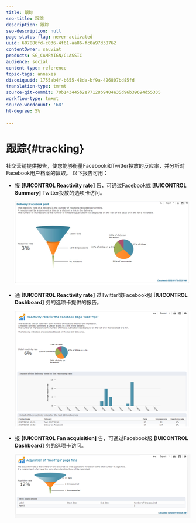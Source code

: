 ```yaml
---
title: 跟踪
seo-title: 跟踪
description: 跟踪
seo-description: null
page-status-flag: never-activated
uuid: 607886fd-c036-4f61-aa86-fc0a97d38762
contentOwner: sauviat
products: SG_CAMPAIGN/CLASSIC
audience: social
content-type: reference
topic-tags: annexes
discoiquuid: 1755ab4f-b655-48da-bf9a-426807bd85fd
translation-type: tm+mt
source-git-commit: 70b143445b2e77128b9404e35d96b39694d55335
workflow-type: tm+mt
source-wordcount: '68'
ht-degree: 5%

---
```



# 跟踪{#tracking}

社交营销提供报告，使您能够衡量Facebook和Twitter投放的反应率，并分析对Facebook用户档案的赢取。 以下报告可用：

* 报 **[!UICONTROL Reactivity rate]** 告，可通过Facebook或 **[!UICONTROL Summary]** Twitter投放的选项卡访问。

   ![](assets/social_report_3.png)

* 通 **[!UICONTROL Reactivity rate]** 过Twitter或Facebook服 **[!UICONTROL Dashboard]** 务的选项卡提供的报告。

   ![](assets/social_report_2.png)

* 报 **[!UICONTROL Fan acquisition]** 告，可通过Facebook服 **[!UICONTROL Dashboard]** 务的选项卡访问。

   ![](assets/social_report_1.png)

